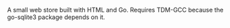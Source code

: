 A small web store built with HTML and Go. 
Requires TDM-GCC because the go-sqlite3 package depends on it.
